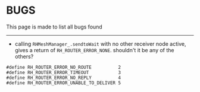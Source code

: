 # BUGS

This page is made to list all bugs found

---

- calling `RHMeshManager_.sendtoWait` with no other receiver node active, gives a return of `RH_ROUTER_ERROR_NONE`. shouldn't it be any of the others?
```
#define RH_ROUTER_ERROR_NO_ROUTE          2
#define RH_ROUTER_ERROR_TIMEOUT           3
#define RH_ROUTER_ERROR_NO_REPLY          4
#define RH_ROUTER_ERROR_UNABLE_TO_DELIVER 5
```